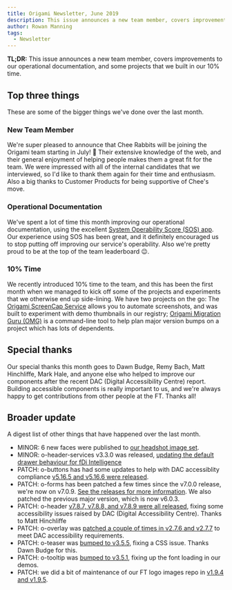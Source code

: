 ```yaml
---
title: Origami Newsletter, June 2019
description: This issue announces a new team member, covers improvements to our operational documentation, and some projects that we built in our 10% time.
author: Rowan Manning
tags:
  - Newsletter
---
```


**TL;DR:** This issue announces a new team member, covers improvements to our operational documentation, and some projects that we built in our 10% time.

## Top three things

These are some of the bigger things we've done over the last month.

### New Team Member

We're super pleased to announce that Chee Rabbits will be joining the Origami team starting in July! 🎉 Their extensive knowledge of the web, and their general enjoyment of helping people makes them a great fit for the team. We were impressed with all of the internal candidates that we interviewed, so I'd like to thank them again for their time and enthusiasm. Also a big thanks to Customer Products for being supportive of Chee's move.

### Operational Documentation

We've spent a lot of time this month improving our operational documentation, using the excellent [System Operability Score (SOS) app](https://sos.in.ft.com/). Our experience using SOS has been great, and it definitely encouraged us to stop putting off improving our service's operability. Also we're pretty proud to be at the top of the team leaderboard 😉.

### 10% Time

We recently introduced 10% time to the team, and this has been the first month when we managed to kick off some of the projects and experiments that we otherwise end up side-lining. We have two projects on the go: The [Origami ScreenCap Service](https://origami-screencap.ft.com/v1) allows you to automate screenshots, and was built to experiment with demo thumbnails in our registry; [Origami Migration Guru (OMG)](https://github.com/Financial-Times/origami-migration-guru) is a command-line tool to help plan major version bumps on a project which has lots of dependents.

## Special thanks

Our special thanks this month goes to Dawn Budge, Remy Bach, Matt Hinchliffe, Mark Hale, and anyone else who helped to improve our components after the recent DAC (Digital Accessibility Centre) report. Building accessible components is really important to us, and we're always happy to get contributions from other people at the FT. Thanks all!

## Broader update

A digest list of other things that have happened over the last month.

- MINOR: 6 new faces were published to [our headshot image set](https://registry.origami.ft.com/components/headshot-images).
- MINOR: o-header-services v3.3.0 was released, [updating the default drawer behaviour for fDi Intelligence](https://github.com/Financial-Times/o-header-services/issues/102)
- PATCH: o-buttons has had some updates to help with DAC accessiblity compliance [v5.16.5 and v5.16.6 were released](https://github.com/Financial-Times/o-buttons/releases).
- PATCH: o-forms has been patched a few times since the v7.0.0 release, we're now on v7.0.9. [See the releases for more information](https://github.com/Financial-Times/o-forms/releases). We also patched the previous major version, which is now v6.0.3.
- PATCH: o-header [v7.8.7, v7.8.8, and v7.8.9 were all released](https://github.com/Financial-Times/o-header/releases), fixing some accessibility issues raised by DAC (Digital Accessibility Centre). Thanks to Matt Hinchliffe
- PATCH: o-overlay was [patched a couple of times in v2.7.6 and v2.7.7](https://github.com/Financial-Times/o-overlay/releases) to meet DAC accessibility requirements.
- PATCH: o-teaser was [bumped to v3.5.5](https://github.com/Financial-Times/o-teaser/releases/tag/v3.5.5), fixing a CSS issue. Thanks Dawn Budge for this.
- PATCH: o-tooltip was [bumped to v3.5.1](https://github.com/Financial-Times/o-tooltip/releases/tag/v3.5.1), fixing up the font loading in our demos.
- PATCH: we did a bit of maintenance of our FT logo images repo in [v1.9.4 and v1.9.5](https://github.com/Financial-Times/logo-images/releases).
